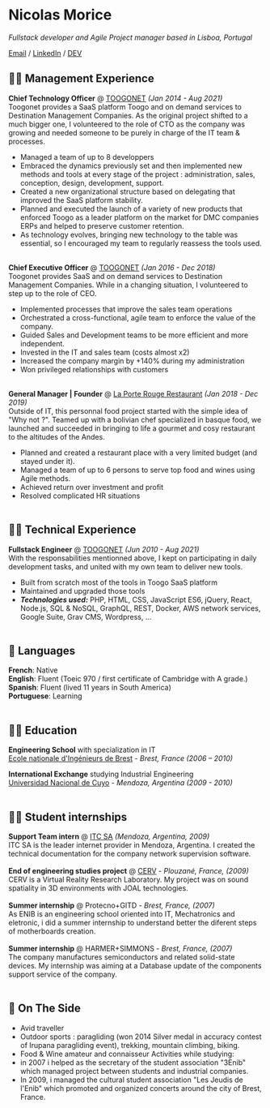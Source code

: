# Nicolas Morice

_Fullstack developer and Agile Project manager based in Lisboa, Portugal_ <br>

[Email](mailto:bonjournico@pm.me) / [LinkedIn](https://www.linkedin.com/in/nicolas-morice/) / [DEV](https://dev.to/bonjournico)

## 🙋‍♂️ Management Experience
**Chief Technology Officer** @ [TOOGONET](https://toogonet.com/) _(Jan 2014 - Aug 2021)_ <br>
Toogonet provides a SaaS platform Toogo and on demand services to Destination Management Companies. As the original project shifted to a much bigger one, I volunteered to the role of CTO as the company was growing and needed someone to be purely in charge of the IT team & processes.
  - Managed a team of up to 8 developpers
  - Embraced the dynamics previously set and then implemented new methods and tools at every stage of the project : administration, sales, conception, design, development, support. 
  - Created a new organizational structure based on delegating that improved the SaaS platform stability.
  - Planned and executed the launch of a variety of new products that enforced Toogo as a leader platform on the market for DMC companies ERPs and helped to preserve customer retention.
- As technology evolves, bringing new technology to the table was essential, so I encouraged my team to regularly reassess the tools used.
<br><br>

**Chief Executive Officer** @ [TOOGONET](https://toogonet.com/) _(Jan 2016 - Dec 2018)_ <br>
Toogonet provides SaaS and on demand services to Destination Management Companies. While in a changing situation, I volunteered to step up to the role of CEO.
  - Implemented processes that improve the sales team operations
  - Orchestrated a cross-functional, agile team to enforce the value of the company. 
  - Guided Sales and Development teams to be more efficient and more independent. 
  - Invested in the IT and sales team (costs almost x2)
  - Increased the company margin by +140% during my administration
  - Won privileged relationships with customers
<br><br> 

**General Manager | Founder** @ [La Porte Rouge Restaurant](https://www.instagram.com/laporterouge.bolivia/) _(Jan 2018 - Dec 2019)_ <br>
Outside of IT, this personnal food project started with the simple idea of "Why not ?". Teamed up with a bolivian chef specialized in basque food, we launched and succeeded in bringing to life a gourmet and cosy restaurant to the altitudes of the Andes. 
  - Planned and created a restaurant place with a very limited budget (and stayed under it).
  - Managed a team of up to 6 persons to serve top food and wines using Agile methods. 
  - Achieved return over investment and profit
  - Resolved complicated HR situations
<br><br>

## 🧑‍💻 Technical Experience
**Fullstack Engineer** @ [TOOGONET](https://toogonet.com/) _(Jun 2010 - Aug 2021)_ <br>
With the responsabilities mentionned above, I kept on participating in daily development tasks, and united with my own team to deliver new tools.
  - Built from scratch most of the tools in Toogo SaaS platform
  - Maintained and upgraded those tools
  - **_Technologies used:_** PHP, HTML, CSS, JavaScript ES6, jQuery, React, Node.js, SQL & NoSQL, GraphQL, REST, Docker, AWS network services, Google Suite, Grav CMS, Wordpress, ...
<br><br>

## 💬 Languages
**French**: Native <br>
**English**: Fluent (Toeic 970 / first certificate of Cambridge with A grade.) <br>
**Spanish**: Fluent (lived 11 years in South America) <br>
**Portuguese**: Learning
<br><br>

## 👨‍🎓 Education
**Engineering School** with specialization in IT<br>
[Ecole nationale d'Ingénieurs de Brest](https://www.enib.fr/en/) - _Brest, France (2006 – 2010)_

**International Exchange** studying Industrial Engineering<br>
[Universidad Nacional de Cuyo](https://www.uncuyo.edu.ar/estudios/carrera/ingenieria-industrial) - _Mendoza, Argentina (2009 - 2010)_
<br><br>

## 👨‍🔬 Student internships
**Support Team intern** @ [ITC SA](http://www.itcsa.net.ar) _(Mendoza, Argentina, 2009)_ <br>
ITC SA is the leader internet provider in Mendoza, Argentina. I created the technical documentation for the company network supervision software.
<br><br>
**End of engineering studies project** @ [CERV](http://www.enib.fr)  - _Plouzané, France, (2009)_ <br>
CERV is a Virtual Reality Research Laboratory. My project was on sound spatiality in 3D environments with JOAL technologies.
<br><br>
**Summer internship** @ Protecno+GITD - _Brest, France, (2007)_ <br>
As ENIB is an engineering school oriented into IT, Mechatronics and eletronic, i did a summer internship to understand better the diferent steps of motherboards creation.
<br><br>
**Summer internship** @ HARMER+SIMMONS - _Brest, France, (2007)_ <br>
The company manufactures semiconductors and related solid-state devices. My internship was aiming at a Database update of the components support service of the company.
<br><br>

## 📌 On The Side
  - Avid traveller
  - Outdoor sports : paragliding (won 2014 Silver medal in accuracy contest of Irupana paragliding event), trekking, mountain climbing, biking.
  - Food & Wine amateur and connaisseur
Activities while studying: 
  - in 2007 i helped as the secretary of the student association "3Enib" which managed project between students and industrial companies. 
  - In 2009, i managed the cultural student association "Les Jeudis de l'Enib" which promoted and organized concerts around the city of Brest, France.